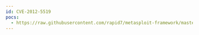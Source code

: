 ```yaml
---
id: CVE-2012-5519
pocs:
  - https://raw.githubusercontent.com/rapid7/metasploit-framework/master/modules/post/multi/escalate/cups_root_file_read.rb
---
```

